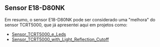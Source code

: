 ## Sensor E18-D80NK

Em resumo, o sensor E18-D80NK pode ser considerado uma "melhora" do sensor TCRT5000, que já apresentei aqui em projetos como: 
- [Sensor_TCRT5000_e_Leds](https://github.com/Victor-Lis/Sensor_TCRT5000_e_Leds)
- [Sensor_TCRT5000_with_Light_Reflection_Cutoff](https://github.com/Victor-Lis/Sensor_TCRT5000_with_Light_Reflection_Cutoff)
  
